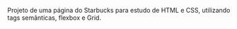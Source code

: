 Projeto de uma página do Starbucks para estudo de HTML e CSS, utilizando tags semânticas, flexbox e Grid. 
